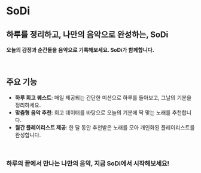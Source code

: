 # SoDi
## 하루를 정리하고, 나만의 음악으로 완성하는, SoDi

**오늘의 감정과 순간들을 음악으로 기록해보세요. SoDi가 함께합니다.**

<br>

## 주요 기능

- **하루 회고 퀘스트**: 매일 제공되는 간단한 미션으로 하루를 돌아보고, 그날의 기분을 정리하세요.
- **맞춤형 음악 추천**: 회고 데이터를 바탕으로 오늘의 기분에 딱 맞는 노래를 추천합니다.
- **월간 플레이리스트 제공**: 한 달 동안 추천받은 노래를 모아 개인화된 플레이리스트를 완성합니다.

<br>

### 하루의 끝에서 만나는 나만의 음악, 지금 SoDi에서 시작해보세요!